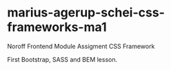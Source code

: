 # marius-agerup-schei-css-frameworks-ma1
Noroff Frontend Module Assigment CSS Framework

First Bootstrap, SASS and BEM lesson.
